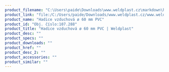 ```yaml
---
product_filename: "C:\Users\paide\Downloads\www.weldplast.cz\markdown\hadice-vzduchova-o-60-mm-pvc.md"
product_link: "file:/C:/Users/paide/Downloads/www.weldplast.cz/www.weldplast.cz/hadice-vzduchova-o-60-mm-pvc"
product_name: "Hadice vzduchová ø 60 mm PVC"
product_id: "Obj. číslo:107.288"
product_title: "Hadice vzduchová ø 60 mm PVC | Weldplast"
product_desc: ""
product_specs: ""
product_downloads: ""
product_href: ""
product_desc_2: ""
product_accessories: ""
product_similar: ""
---
```

